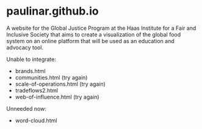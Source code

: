 paulinar.github.io
==================

A website for the Global Justice Program at the Haas Institute for a Fair and Inclusive Society that aims to create a visualization of the global food system on an online platform that will be used as an education and advocacy tool.

Unable to integrate:

- brands.html 
- communities.html (try again)
- scale-of-operations.html (try again)
- tradeflows2.html
- web-of-influence.html (try again)

Unneeded now:

- word-cloud.html